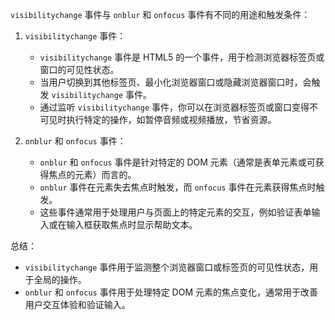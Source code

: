 `visibilitychange` 事件与 `onblur` 和 `onfocus` 事件有不同的用途和触发条件：

1. `visibilitychange` 事件：
   - `visibilitychange` 事件是 HTML5 的一个事件，用于检测浏览器标签页或窗口的可见性状态。
   - 当用户切换到其他标签页、最小化浏览器窗口或隐藏浏览器窗口时，会触发 `visibilitychange` 事件。
   - 通过监听 `visibilitychange` 事件，你可以在浏览器标签页或窗口变得不可见时执行特定的操作，如暂停音频或视频播放，节省资源。

2. `onblur` 和 `onfocus` 事件：
   - `onblur` 和 `onfocus` 事件是针对特定的 DOM 元素（通常是表单元素或可获得焦点的元素）而言的。
   - `onblur` 事件在元素失去焦点时触发，而 `onfocus` 事件在元素获得焦点时触发。
   - 这些事件通常用于处理用户与页面上的特定元素的交互，例如验证表单输入或在输入框获取焦点时显示帮助文本。

总结：
- `visibilitychange` 事件用于监测整个浏览器窗口或标签页的可见性状态，用于全局的操作。
- `onblur` 和 `onfocus` 事件用于处理特定 DOM 元素的焦点变化，通常用于改善用户交互体验和验证输入。
